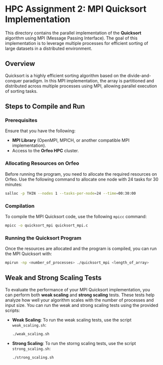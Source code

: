 # HPC Assignment 2: MPI Quicksort Implementation

This directory contains the parallel implementation of the **Quicksort** algorithm using MPI (Message Passing Interface). The goal of this implementation is to leverage multiple processes for efficient sorting of large datasets in a distributed environment.

## Overview

Quicksort is a highly efficient sorting algorithm based on the divide-and-conquer paradigm. In this MPI implementation, the array is partitioned and distributed across multiple processes using MPI, allowing parallel execution of sorting tasks.

## Steps to Compile and Run

### Prerequisites

Ensure that you have the following:
- **MPI Library** (OpenMPI, MPICH, or another compatible MPI implementation).
- Access to the **Orfeo HPC** cluster.

### Allocating Resources on Orfeo

Before running the program, you need to allocate the required resources on Orfeo. Use the following command to allocate one node with 24 tasks for 30 minutes:

```bash
salloc -p THIN --nodes 1 --tasks-per-node=24 --time=00:30:00
```

### Compilation

To compile the MPI Quicksort code, use the following `mpicc` command:

```bash
mpicc -o quicksort_mpi quicksort_mpi.c
```

### Running the Quicksort Program
Once the resources are allocated and the program is compiled, you can run the MPI Quicksort with:

```bash
mpirun -np <number_of_processes> ./quicksort_mpi <length_of_array>
```

## Weak and Strong Scaling Tests

To evaluate the performance of your MPI Quicksort implementation, you can perform both **weak scaling** and **strong scaling** tests. These tests help analyze how well your algorithm scales with the number of processes and input size.
You can run the weak and strong scaling tests using the provided scripts:

- **Weak Scaling**: To run the weak scaling tests, use the script `weak_scaling.sh`:
  ```bash
  ./weak_scaling.sh
  ```
- **Strong Scaling**: To run the storng scaling tests, use the script `strong_scaling.sh`:
  ```bash
  ./strong_scaling.sh
  ```
